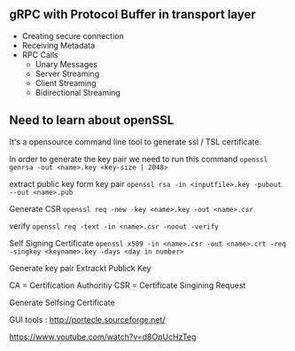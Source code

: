 ## gRPC with Protocol Buffer in transport layer

- Creating secure connection 
- Receiving Metadata
- RPC Calls 
    - Unary Messages 
    - Server Streaming 
    - Client Streaming 
    - Bidirectional Streaming 



## Need to learn about openSSL 
It's a opensource command line tool to generate ssl / TSL certificate. 

In order to generate the key pair we need to run this command 
`openssl genrsa -out <name>.key <key-size | 2048>`


extract public key form key pair
`openssl rsa -in <inputfile>.key -pubout --out <name>.pub`


Generate CSR
`openssl req -new -key <name>.key -out <name>.csr`

verify 
`openssl req -text -in <name>.csr -noout -verify`


Self Signing Certificate
`openssl x509 -in <name>.csr -out <name>.crt -req -singkey <keyname>.key -days <day in number>`


Generate key pair 
Extrackt Publick Key

CA = Certification Authoritiy 
CSR = Certificate Singining Request

Generate Selfsing Certificate

GUI tools : http://portecle.sourceforge.net/

https://www.youtube.com/watch?v=d8OpUcHzTeg
